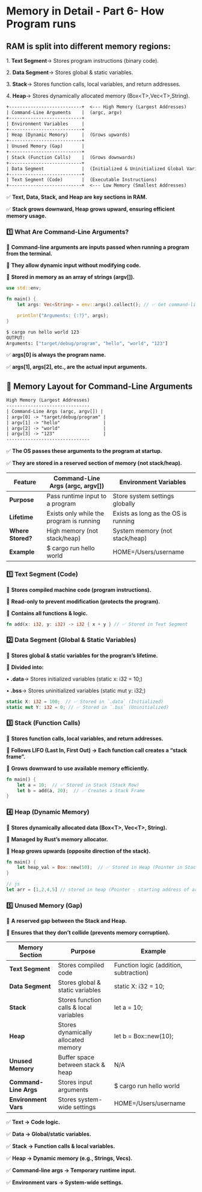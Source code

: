 # Memory in Detail  - Part 6- How Program runs

## **RAM is split into different memory regions:**

&#x20;1\. **Text Segment**→ Stores program instructions (binary code).

&#x20;2\. **Data Segment**→ Stores global & static variables.

&#x20;3\. **Stack**→ Stores function calls, local variables, and return addresses.

&#x20;4\. **Heap**→ Stores dynamically allocated memory (Box\<T>,Vec\<T>,String).

```txt
+---------------------------+  <--- High Memory (Largest Addresses)
| Command-Line Arguments    |  (argc, argv)
+---------------------------+
| Environment Variables     |
+---------------------------+
| Heap (Dynamic Memory)     |  (Grows upwards)
+---------------------------+
| Unused Memory (Gap)       |
+---------------------------+
| Stack (Function Calls)    |  (Grows downwards)
+---------------------------+
| Data Segment              |  (Initialized & Uninitialized Global Variables)
+---------------------------+
| Text Segment (Code)       |  (Executable Instructions)
+---------------------------+  <--- Low Memory (Smallest Addresses)
```

✅ **Text, Data, Stack, and Heap are key sections in RAM.**

✅ **Stack grows downward, Heap grows upward, ensuring efficient memory usage.**

### **1️⃣ What Are Command-Line Arguments?**

📌 **Command-line arguments are inputs passed when running a program from the terminal.**

📌 **They allow dynamic input without modifying code.**

📌 **Stored in memory as an array of strings (argv\[]).**

```rust
use std::env;

fn main() {
    let args: Vec<String> = env::args().collect(); // ✅ Get command-line arguments

    println!("Arguments: {:?}", args);
}
```

```bash
$ cargo run hello world 123
OUTPUT:
Arguments: ["target/debug/program", "hello", "world", "123"]
```

✅ **args\[0] is always the program name.**

✅ **args\[1], args\[2], etc., are the actual input arguments.**

## **📌 Memory Layout for Command-Line Arguments**

```txt
High Memory (Largest Addresses)
-------------------------------
| Command-Line Args (argc, argv[]) |
| argv[0] -> "target/debug/program" |
| argv[1] -> "hello"                |
| argv[2] -> "world"                |
| argv[3] -> "123"                  |
-------------------------------
```

✅ **The OS passes these arguments to the program at startup.**

✅ **They are stored in a reserved section of memory (not stack/heap).**

| **Feature**       | **Command-Line Args (argc, argv\[])**    | **Environment Variables**           |
| ----------------- | ---------------------------------------- | ----------------------------------- |
| **Purpose**       | Pass runtime input to a program          | Store system settings globally      |
| **Lifetime**      | Exists only while the program is running | Exists as long as the OS is running |
| **Where Stored?** | High memory (not stack/heap)             | System memory (not stack/heap)      |
| **Example**       | \$ cargo run hello world                 | HOME=/Users/username                |

### **1️⃣ Text Segment (Code)**

📌 **Stores compiled machine code (program instructions).**

📌 **Read-only to prevent modification (protects the program).**

📌 **Contains all functions & logic.**

```rust
fn add(x: i32, y: i32) -> i32 { x + y } // ✅ Stored in Text Segment
```

### **2️⃣ Data Segment (Global & Static Variables)**

📌 **Stores global & static variables for the program’s lifetime.**

📌 **Divided into:**

&#x20;• **.data**→ Stores initialized variables (static x: i32 = 10;)

&#x20;• **.bss**→ Stores uninitialized variables (static mut y: i32;)

```rust
static X: i32 = 100;  // ✅ Stored in `.data` (Initialized)
static mut Y: i32 = 0; // ✅ Stored in `.bss` (Uninitialized)
```

### **3️⃣ Stack (Function Calls)**

📌 **Stores function calls, local variables, and return addresses.**

📌 **Follows LIFO (Last In, First Out) → Each function call creates a “stack frame”.**

📌 **Grows downward to use available memory efficiently.**

```rust
fn main() {
    let a = 10;  // ✅ Stored in Stack (Stack Row)
    let b = add(a, 20);  // ✅ Creates a Stack Frame
}
```

### **4️⃣ Heap (Dynamic Memory)**

📌 **Stores dynamically allocated data (Box\<T>, Vec\<T>, String).**

📌 **Managed by Rust’s memory allocator.**

📌 **Heap grows upwards (opposite direction of the stack).**

```rust
fn main() {
    let heap_val = Box::new(50);  // ✅ Stored in Heap (Pointer in Stack)
}

// js
let arr = [1,2,4,5] // stored in heap (Pointer - starting address of array is stored in Stack)
```

### **5️⃣ Unused Memory (Gap)**

📌 **A reserved gap between the Stack and Heap.**

📌 **Ensures that they don’t collide (prevents memory corruption).**

| **Memory Section**    | **Purpose**                             | **Example**                            |
| --------------------- | --------------------------------------- | -------------------------------------- |
| **Text Segment**      | Stores compiled code                    | Function logic (addition, subtraction) |
| **Data Segment**      | Stores global & static variables        | static X: i32 = 10;                    |
| **Stack**             | Stores function calls & local variables | let a = 10;                            |
| **Heap**              | Stores dynamically allocated memory     | let b = Box::new(10);                  |
| **Unused Memory**     | Buffer space between stack & heap       | N/A                                    |
| **Command-Line Args** | Stores input arguments                  | \$ cargo run hello world               |
| **Environment Vars**  | Stores system-wide settings             | HOME=/Users/username                   |

✅ **Text → Code logic.**

✅ **Data → Global/static variables.**

✅ **Stack → Function calls & local variables.**

✅ **Heap → Dynamic memory (e.g., Strings, Vecs).**

✅ **Command-line args → Temporary runtime input.**

✅ **Environment vars → System-wide settings.**
